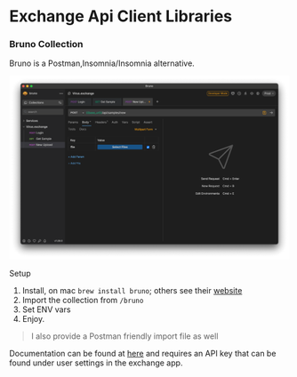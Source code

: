 # Exchange Api Client Libraries

### Bruno Collection

Bruno is a Postman,Insomnia/Insomnia alternative.

![screenshot](/ss.png)

Setup

1. Install, on mac `brew install bruno`; others see their [website](https://www.usebruno.com/)
2. Import the collection from `/bruno`
3. Set ENV vars
4. Enjoy.

> I also provide a Postman friendly import file as well

Documentation can be found at [here](https://docs.virus.exchange) and requires an API key that can be found under user settings in the exchange app.
